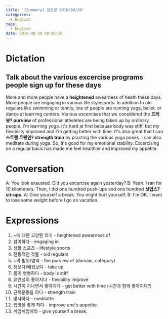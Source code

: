 ```yaml
---
title: '[Summary] 입트영 2018/08/30'
categories:
  - English
tags:
  - English
date: 2018-08-30 08:06:20
---
```


# Dictation

## Talk about the various excercise programs people sign up for these days

More and more people have a **heightened** awearness of heath these days. More people are engaging in various life stylesports. In addition to old regulars like swimming or tennis, lots of people are running yoga, ballet, or dance at learning centers. Various excercises that we considered the **프러뷰? purview** of professional atheletes are being taken up by ordinary people. I'm learning yoga. It's hard at first because body was stiff, but my flexiblilty improved and I'm getting better with time. It's also great that I can **스트렝 트뤤인? strength train** by practing the various yoga poses. I can also meditate during yoga. So, it's good for my emotional stability. Excercising on a regular basis has made me feel healthier and improved my appetite.

# Conversation

A: You look exausted. Did you excercise again yesterday?
B: Yeah. I ran for 10 kilometers. Then, I did one hundred push-ups and one hundred **싯업스? sit-ups.**
A: Give yourself a break. You might hurt yourself.
B: I'm OK. I want to lose some weight before I go on vacation.


# Expressions

1. ~에 대한 고양된 의식 - heightened awearness of
2. 참여하다 - engaging in
3. 생활 스포츠 - lifestyle sports
4. 전통적인 것들 - old regulars
5. ~의 범위/영역 - the purview of (domain, category)
6. 해보다/배워보다 - take up
7. 몸이 뻣뻣하다 - body is stiff
8. 유연성이 좋아지다 - flexibility improve
9. 시간이 지나면서 좋아지다 - get better with time (시간과 함께 좋아지다?)
10. 근력운동을 하다 - strength train
11. 명사하다 - meditatte
12. 입맛을 좋게 하다 - improve one's appetite.
13. 쉬엄쉬엄해라 - give yourself a break.